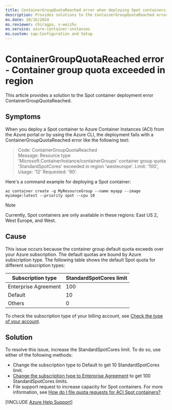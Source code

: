 ```yaml
---
title: ContainerGroupQuotaReached error when deploying Spot containers
description: Provides solutions to the ContainerGroupQuotaReached error that occurs when you deploy a Spot container to Azure Container Instances.
ms.date: 10/16/2024
ms.reviewer: chiragpa, v-weizhu
ms.service: azure-container-instances
ms.custom: sap:Configuration and Setup
---
```

# ContainerGroupQuotaReached error - Container group quota exceeded in region

This article provides a solution to the Spot container deployment error ContainerGroupQuotaReached.

## Symptoms 

When you deploy a Spot container to Azure Container Instances (ACI) from the Azure portal or by using the Azure CLI, the deployment fails with a ContainerGroupQuotaReached error like the following text:

> Code: ContainerGroupQuotaReached  
> Message: Resource type 'Microsoft.ContainerInstance/containerGroups' container group quota 'StandardSpotCores' exceeded in region 'westeurope'. Limit: '100', Usage: '12' Requested: '90'.

Here's a command example for deploying a Spot container:

```azurecli
az container create -g MyResourceGroup --name myapp --image myimage:latest --priority spot --cpu 10
```

> [!NOTE]
> Currently, Spot containers are only available in these regions: East US 2, West Europe, and West.

## Cause

This issue occurs because the container group default quota exceeds over your Azure subscription. The default quotas are bound by Azure subscription type. The following table shows the default Spot quota for different subscription types:

|Subscription type|	StandardSpotCores limit|
|---|---|
|Enterprise Agreement|	100|
|Default|	10|
|Others|	0|

To check the subscription type of your billing account, see [Check the type of your account](/azure/cost-management-billing/manage/view-all-accounts#check-the-type-of-your-account).

## Solution

To resolve this issue, increase the StandardSpotCores limit. To do so, use either of the following methods:

- Change the subscription type to Default to get 10 StandardSpotCores limit.
- [Change the subscription type to Enterprise Agreement](/azure/cost-management-billing/manage/mosp-ea-transfer) to get 100 StandardSpotCores limits.
- File support request to increase capacity for Spot containers. For more information, see [How do I file quota requests for ACI Spot containers?](/azure/container-instances/container-instances-faq#spot-containers-on-azure-container-instances--preview)

[!INCLUDE [Azure Help Support](../../../includes/azure-help-support.md)]
